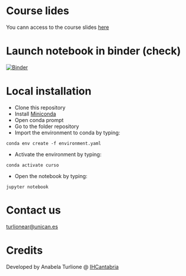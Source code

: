 # Course lides
You cann  access to the course slides [here](https://curso-entornos-python-xarray.github.io/index#/)

# Launch notebook in binder (check)
[![Binder](https://mybinder.org/badge_logo.svg)](https://mybinder.org/v2/gh/aturlione/curso_opendap_xarray/HEAD?labpath=https%3A%2F%2Fgithub.com%2Faturlione%2Fcurso_opendap_xarray%2Fblob%2Fmaster%2Fopendap_xarray.ipynb)

# Local installation

- Clone this repository
- Install [Miniconda](https://docs.conda.io/en/main/miniconda.html)
- Open conda prompt
- Go to the folder repository
- Import the environment to conda by typing:
```
conda env create -f environment.yaml
```
- Activate the environment by typing:
```
conda activate curso
```
- Open the notebook by typing: 
```
jupyter notebook
```
# Contact us
turlionear@unican.es

# Credits
Developed by Anabela Turlione @ [IHCantabria](https://github.com/IHCantabria)

